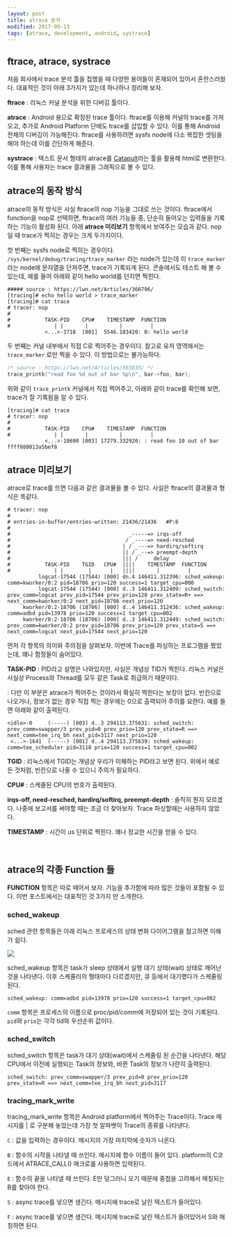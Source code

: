 ```yaml
---
layout: post
title: atrace 분석
modified: 2017-09-13
tags: [atrace, development, android, systrace]
---
```


## ftrace, atrace, systrace

처음 회사에서 trace 분석 툴을 접했을 때 다양한 용어들이 혼재되어 있어서 혼란스러웠다. 대표적인 것이 아래 3가지가 있는데 하나하나 정리해 보자.

**ftrace**
: 리눅스 커널 분석을 위한 디버깅 툴이다.

**atrace**
: Android 용으로 확장된 trace 툴이다. ftrace를 이용해 커널의 trace를 가져오고, 추가로 Android Platform 단에도 trace를 삽입할 수 있다. 이를 통해 Android 전체의 디버깅이 가능해진다. ftrace를 사용하려면 sysfs node에 다소 복잡한 셋팅을 해야 하는데 이를 간단하게 해준다.

**systrace**
: 텍스트 문서 형태의 atrace를 [Catapult](https://github.com/catapult-project/catapult)라는 툴을 활용해 html로 변환한다. 이를 통해 사용자는 trace 결과물을 그래픽으로 볼 수 있다.

## atrace의 동작 방식

atrace의 동작 방식은 사실 ftrace의 nop 기능을 그대로 쓰는 것이다. ftrace에서 function을 nop로 선택하면, ftrace의 여러 기능들 중, 단순히 들어오는 입력들을 기록하는 기능이 활성화 된다. 아래 **atrace 미리보기** 항목에서 보여주는 모습과 같다. nop일 때 trace가 찍히는 경우는 크게 두가지이다.

첫 번째는 sysfs node로 찍히는 경우이다. ```/sys/kernel/debug/tracing/trace_marker``` 라는 node가 있는데 이 ```trace_marker```라는 node에 문자열을 던져주면, trace가 기록되게 된다. 콘솔에서도 테스트 해 볼 수 있는데, 예를 들어 아래와 같이 hello world를 던지면 찍힌다.

```
##### source : https://lwn.net/Articles/366796/
[tracing]# echo hello world > trace_marker
[tracing]# cat trace
# tracer: nop
#
#           TASK-PID    CPU#    TIMESTAMP  FUNCTION
#              | |       |          |         |
            <...>-3718  [001]  5546.183420: 0: hello world
```

두 번째는 커널 내부에서 직접 C로 찍어주는 경우이다. 참고로 유저 영역에서는 ```trace_marker``` 로만 찍을 수 있다. 이 방법으로는 불가능하다.

```c
/* source : https://lwn.net/Articles/365835/ */
trace_printk("read foo %d out of bar %p\n", bar->foo, bar);
```

위와 같이 ```trace_printk``` 커널에서 직접 찍어주고, 아래와 같이 trace를 확인해 보면, trace가 잘 기록됨을 알 수 있다.

```
[tracing]# cat trace
# tracer: nop
#
#           TASK-PID    CPU#    TIMESTAMP  FUNCTION
#              | |       |          |         |
            <...>-10690 [003] 17279.332920: : read foo 10 out of bar ffff880013a5bef8
```


## atrace 미리보기

atrace로 trace를 뜨면 다음과 같은 결과물을 볼 수 있다. 사실은 ftrace의 결과물과 형식은 똑같다. 

```
# tracer: nop
#
# entries-in-buffer/entries-written: 21436/21436   #P:6
#
#                                      _-----=> irqs-off
#                                     / _----=> need-resched
#                                    | / _---=> hardirq/softirq
#                                    || / _--=> preempt-depth
#                                    ||| /     delay
#           TASK-PID    TGID   CPU#  ||||    TIMESTAMP  FUNCTION
#              | |        |      |   ||||       |         |
          logcat-17544 (17544) [000] dn.4 146411.312396: sched_wakeup: comm=kworker/0:2 pid=18706 prio=120 success=1 target_cpu=000
          logcat-17544 (17544) [000] d..3 146411.312409: sched_switch: prev_comm=logcat prev_pid=17544 prev_prio=120 prev_state=R+ ==> next_comm=kworker/0:2 next_pid=18706 next_prio=120
     kworker/0:2-18706 (18706) [000] d..4 146411.312436: sched_wakeup: comm=adbd pid=13978 prio=120 success=1 target_cpu=002
     kworker/0:2-18706 (18706) [000] d..3 146411.312449: sched_switch: prev_comm=kworker/0:2 prev_pid=18706 prev_prio=120 prev_state=S ==> next_comm=logcat next_pid=17544 next_prio=120
```

먼저 각 항목의 의미와 주의점을 살펴보자. 이번에 Trace를 파싱하는 프로그램을 짰었는데, 꽤나 함정들이 숨어있다.

**TASK-PID**
: PID라고 설명은 나와있지만, 사실은 개념상 TID가 찍힌다. 리눅스 커널은 사실상 Process와 Thread를 모두 같은 Task로 취급하기 때문이다.

: 다만 이 부분은 atrace가 찍어주는 것이라서 확실히 찍힌다는 보장이 없다. 빈칸으로 나오거나, 정보가 없는 경우 직접 찍는 경우에는 0으로 출력되어 주의를 요한다. 예를 들면 아래와 같이 출력된다.

```
<idle>-0     (-----) [003] d..3 294113.375631: sched_switch: prev_comm=swapper/3 prev_pid=0 prev_prio=120 prev_state=R ==> next_comm=tee_irq_bh next_pid=3117 next_prio=120
 <...>-1641  (-----) [001] d..4 294113.375639: sched_wakeup: comm=tee_scheduler pid=3118 prio=120 success=1 target_cpu=002
```

**TGID**
: 리눅스에서 TGID는 개념상 우리가 이해하는 PID라고 보면 된다. 위에서 예로 든 것처럼, 빈칸으로 나올 수 있으니 주의가 필요하다.

**CPU#**
: 스케줄된 CPU의 번호가 출력된다.

**irqs-off, need-resched, hardirq/softirq, preempt-depth**
: 솔직히 뭔지 모르겠다. 나중에 보고서를 써야할 때는 조금 더 찾아보자. Trace 파싱할때는 사용하지 않았다.

**TIMESTAMP**
: 시간이 us 단위로 찍힌다. 꽤나 정교한 시간을 얻을 수 있다.

<br>

## atrace의 각종 Function 들

**FUNCTION** 항목은 따로 떼어서 보자. 기능을 추가함에 따라 많은 것들이 포함될 수 있다. 이번 포스트에서는 대표적인 것 3가지 만 소개한다.

### sched_wakeup

sched 관련 항목들은 아래 리눅스 프로세스의 상태 변화 다이어그램을 참고하면 이해가 쉽다.

[![](/images/008.atrace/1.png)](/images/008.atrace/1.png)

sched_wakeup 항목은 task가 sleep 상태에서 실행 대기 상태(wait) 상태로 깨어난 것을 나타낸다. 이후 스케줄러의 형태마다 다르겠지만, 큐 등에서 대기했다가 스케줄링 된다. 

```
sched_wakeup: comm=adbd pid=13978 prio=120 success=1 target_cpu=002
```

```comm``` 항목은 프로세스의 이름으로 proc/pid/comm에 저장되어 있는 것이 기록된다. ```pid```와 ```prio```는 각각 tid와 우선순위 값이다.


### sched_switch
sched_switch 항목은 task가 대기 상태(wait)에서 스케줄링 된 순간을 나타낸다. 해당 CPU에서 이전에 실행되는 Task의 정보와, 바뀐 Task의 정보가 나란히 출력된다.

```
sched_switch: prev_comm=swapper/3 prev_pid=0 prev_prio=120 prev_state=R ==> next_comm=tee_irq_bh next_pid=3117
```


### tracing_mark_write
tracing_mark_write 항목은 Android platform에서 찍어주는 Trace이다. Trace 메시지를 | 로 구분해 놓았는데 가장 첫 알파벳이 Trace의 종류를 나타낸다.

```C``` : 값을 입력하는 경우이다. 메시지의 가장 마지막에 숫자가 나온다.

```B``` : 함수의 시작을 나타낼 때 쓰인다. 메시지에 함수 이름이 들어 있다. platform의 C코드에서 ATRACE_CALL() 매크로를 사용하면 입력된다.

```E``` : 함수의 끝을 나타낼 때 쓰인다. E만 덩그러니 오기 때문에 중첩을 고려해서 매칭되는 B를 찾아야 한다.

```S``` : async trace를 넣으면 생긴다. 메시지에 trace로 날린 텍스트가 들어있다.

```F``` : async trace를 넣으면 생긴다. 메시지에 trace로 날린 텍스트가 들어있어서 S와 매칭하면 된다.
